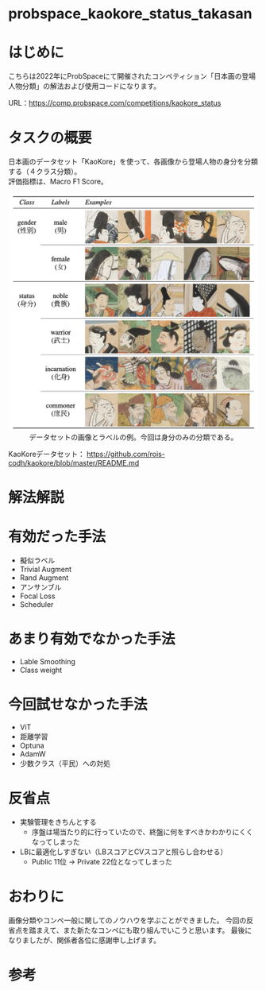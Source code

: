 # probspace_kaokore_status_takasan
# はじめに
こちらは2022年にProbSpaceにて開催されたコンペティション「日本画の登場人物分類」の解法および使用コードになります。

URL：https://comp.probspace.com/competitions/kaokore_status

# タスクの概要
日本画のデータセット「KaoKore」を使って、各画像から登場人物の身分を分類する（４クラス分類）。  
評価指標は、Macro F1 Score。

<p align="center">
  <img src="images/label_example.png" width='700'>

  <br>
  データセットの画像とラベルの例。今回は身分のみの分類である。
</p>

KaoKoreデータセット：
https://github.com/rois-codh/kaokore/blob/master/README.md

# 解法解説

# 有効だった手法
- 擬似ラベル
- Trivial Augment
- Rand Augment
- アンサンブル
- Focal Loss
- Scheduler

# あまり有効でなかった手法
- Lable Smoothing
- Class weight

# 今回試せなかった手法
- ViT
- 距離学習
- Optuna
- AdamW
- 少数クラス（平民）への対処

# 反省点
- 実験管理をきちんとする
    - 序盤は場当たり的に行っていたので、終盤に何をすべきかわかりにくくなってしまった
- LBに最適化しすぎない（LBスコアとCVスコアと照らし合わせる）
    - Public 11位 → Private 22位となってしまった

# おわりに
画像分類やコンペ一般に関してのノウハウを学ぶことができました。
今回の反省点を踏まえて、また新たなコンペにも取り組んでいこうと思います。
最後になりましたが、関係者各位に感謝申し上げます。

# 参考
